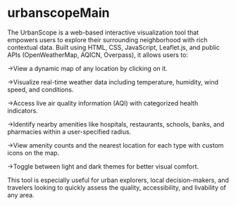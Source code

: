 # urbanscopeMain

The UrbanScope is a web-based interactive visualization tool that empowers users to explore their surrounding neighborhood with rich contextual data. Built using HTML, CSS, JavaScript, Leaflet.js, and public APIs (OpenWeatherMap, AQICN, Overpass), it allows users to:

->View a dynamic map of any location by clicking on it.

->Visualize real-time weather data including temperature, humidity, wind speed, and conditions.

->Access live air quality information (AQI) with categorized health indicators.

->Identify nearby amenities like hospitals, restaurants, schools, banks, and pharmacies within a user-specified radius.

->View amenity counts and the nearest location for each type with custom icons on the map.

->Toggle between light and dark themes for better visual comfort.

This tool is especially useful for urban explorers, local decision-makers, and travelers looking to quickly assess the quality, accessibility, and livability of any area.


